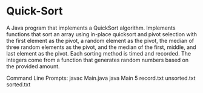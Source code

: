 # Quick-Sort

A Java program that implements a QuickSort algorithm. Implements functions that sort an array using in-place quicksort and pivot selection with the first element as the pivot, a random element as the pivot, the median of three random elements as the pivot, and the median of the first, middle, and last element as the pivot. Each sorting method is timed and recorded. The integers come from a function that generates random numbers based on the provided amount.

Command Line Prompts:
  javac Main.java
  java Main 5 record.txt unsorted.txt sorted.txt
